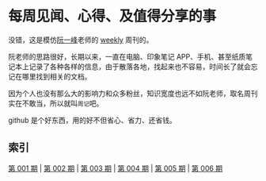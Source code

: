 # 每周见闻、心得、及值得分享的事

没错，这是模仿[阮一峰](https://github.com/ruanyf)老师的 [weekly](https://github.com/ruanyf/weekly) 周刊的。

阮老师的思路很好，长期以来，一直在电脑、印象笔记 APP、手机、甚至纸质笔记本上记录了各种各样的信息，由于散落各地，找起来也不容易，时间长了就会忘记在哪里找到相关的文档。

因为个人也没有那么大的影响力和众多粉丝，知识宽度也远不如阮老师，取名周刊实在不敢当，所以就叫`周记`吧。

github 是个好东西，用的好不但省心、省力、还省钱。



## 索引

[第 001 期](https://github.com/gukt/weekly/blob/master/docs/week-001.md) | [第 002 期](https://github.com/gukt/weekly/blob/master/docs/week-002.md) | [第 003 期](https://github.com/gukt/weekly/blob/master/docs/week-003.md) | [第 004 期](https://github.com/gukt/weekly/blob/master/docs/week-004.md) | [第 005 期](https://github.com/gukt/weekly/blob/master/docs/week-005.md) | [第 006 期](https://github.com/gukt/weekly/blob/master/docs/week-006.md)

